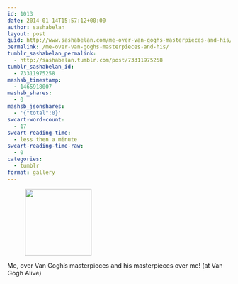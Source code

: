 ```yaml
---
id: 1013
date: 2014-01-14T15:57:12+00:00
author: sashabelan
layout: post
guid: http://www.sashabelan.com/me-over-van-goghs-masterpieces-and-his/
permalink: /me-over-van-goghs-masterpieces-and-his/
tumblr_sashabelan_permalink:
  - http://sashabelan.tumblr.com/post/73311975258
tumblr_sashabelan_id:
  - 73311975258
mashsb_timestamp:
  - 1465918007
mashsb_shares:
  - 0
mashsb_jsonshares:
  - '{"total":0}'
swcart-word-count:
  - 17
swcart-reading-time:
  - less then a minute
swcart-reading-time-raw:
  - 0
categories:
  - tumblr
format: gallery
---
```

<div id='gallery-573' class='gallery galleryid-1013 gallery-columns-3 gallery-size-thumbnail'>
  <figure class='gallery-item'> 
  
  <div class='gallery-icon landscape'>
    <a href='http://www.sashabelan.ru/me-over-van-goghs-masterpieces-and-his/attachment/1014/'><img width="150" height="150" src="http://www.sashabelan.ru/wp-content/uploads/2014/01/tumblr_mzeezcnVAg1qarj97o1_1280-150x150.jpg" class="attachment-thumbnail size-thumbnail" alt="" srcset="http://www.sashabelan.ru/wp-content/uploads/2014/01/tumblr_mzeezcnVAg1qarj97o1_1280-150x150.jpg 150w, http://www.sashabelan.ru/wp-content/uploads/2014/01/tumblr_mzeezcnVAg1qarj97o1_1280-300x300.jpg 300w, http://www.sashabelan.ru/wp-content/uploads/2014/01/tumblr_mzeezcnVAg1qarj97o1_1280-230x230.jpg 230w, http://www.sashabelan.ru/wp-content/uploads/2014/01/tumblr_mzeezcnVAg1qarj97o1_1280-350x350.jpg 350w, http://www.sashabelan.ru/wp-content/uploads/2014/01/tumblr_mzeezcnVAg1qarj97o1_1280.jpg 640w" sizes="(max-width: 150px) 100vw, 150px" /></a>
  </div></figure>
</div>

Me, over Van Gogh&rsquo;s masterpieces and his masterpieces over me! (at Van Gogh Alive)